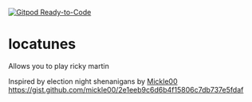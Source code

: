 [![Gitpod Ready-to-Code](https://img.shields.io/badge/Gitpod-Ready--to--Code-blue?logo=gitpod)](https://gitpod.io/#https://github.com/hortinstein/locatunes)

# locatunes
Allows you to play ricky martin

Inspired by election night shenanigans by [Mickle00](https://www.github.com/mickle00)
https://gist.github.com/mickle00/2e1eeb9c6d6b4f15806c7db737e5fdaf
